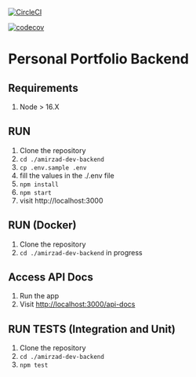 [![CircleCI](https://dl.circleci.com/status-badge/img/gh/liiinx-com/amirzad-dev-backend/tree/main.svg?style=svg)](https://dl.circleci.com/status-badge/redirect/gh/liiinx-com/amirzad-dev-backend/tree/main)

[![codecov](https://codecov.io/gh/liiinx-com/amirzad-dev-backend/branch/main/graph/badge.svg?token=XAM82P4FUN)](https://codecov.io/gh/liiinx-com/amirzad-dev-backend)

# Personal Portfolio Backend

## Requirements

1. Node > 16.X

## RUN

1. Clone the repository
2. `cd ./amirzad-dev-backend`
3. `cp .env.sample .env`
4. fill the values in the ./.env file
5. `npm install`
6. `npm start`
7. visit http://localhost:3000

## RUN (Docker)

1. Clone the repository
2. `cd ./amirzad-dev-backend`
   in progress

## Access API Docs

1. Run the app
2. Visit [http://localhost:3000/api-docs](http://localhost:3000/api-docs)

## RUN TESTS (Integration and Unit)

1. Clone the repository
2. `cd ./amirzad-dev-backend`
3. `npm test`

